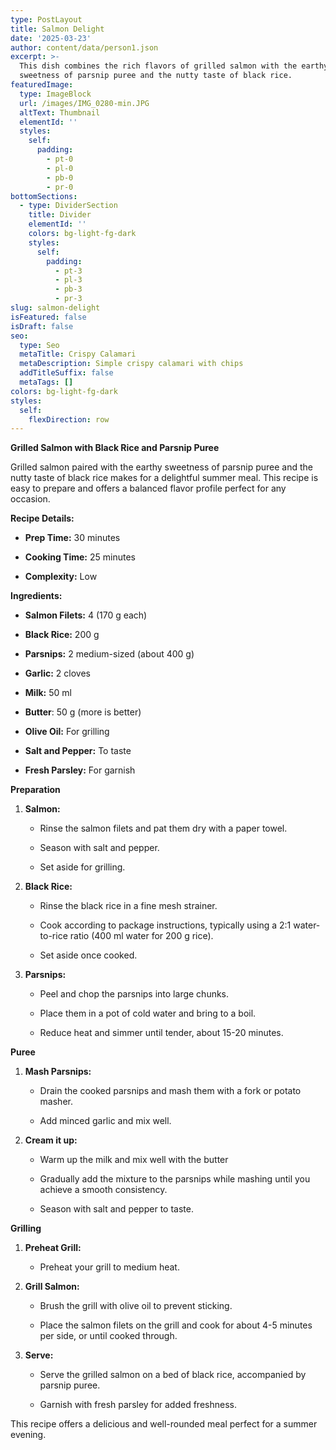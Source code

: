 ```yaml
---
type: PostLayout
title: Salmon Delight
date: '2025-03-23'
author: content/data/person1.json
excerpt: >-
  This dish combines the rich flavors of grilled salmon with the earthy
  sweetness of parsnip puree and the nutty taste of black rice.
featuredImage:
  type: ImageBlock
  url: /images/IMG_0280-min.JPG
  altText: Thumbnail
  elementId: ''
  styles:
    self:
      padding:
        - pt-0
        - pl-0
        - pb-0
        - pr-0
bottomSections:
  - type: DividerSection
    title: Divider
    elementId: ''
    colors: bg-light-fg-dark
    styles:
      self:
        padding:
          - pt-3
          - pl-3
          - pb-3
          - pr-3
slug: salmon-delight
isFeatured: false
isDraft: false
seo:
  type: Seo
  metaTitle: Crispy Calamari
  metaDescription: Simple crispy calamari with chips
  addTitleSuffix: false
  metaTags: []
colors: bg-light-fg-dark
styles:
  self:
    flexDirection: row
---
```

**Grilled Salmon with Black Rice and Parsnip Puree**

Grilled salmon paired with the earthy sweetness of
parsnip puree and the nutty taste of black rice makes for a delightful
summer meal. This recipe is easy to prepare and offers a balanced flavor
profile perfect for any occasion.

**Recipe Details:**

*   **Prep Time:** 30 minutes

*   **Cooking Time:** 25 minutes

*   **Complexity:** Low

**Ingredients:**

*   **Salmon Filets:** 4 (170 g each)

*   **Black Rice:** 200 g

*   **Parsnips:** 2 medium-sized (about 400 g)

*   **Garlic:** 2 cloves

*   **Milk:** 50 ml

*   **Butter**: 50 g (more is better)

*   **Olive Oil:** For grilling

*   **Salt and Pepper:** To taste

*   **Fresh Parsley:** For garnish

**Preparation**

1.  **Salmon:**

    *   Rinse the salmon filets and pat them dry with a paper towel.

    *   Season with salt and pepper.

    *   Set aside for grilling.

2.  **Black Rice:**

    *   Rinse the black rice in a fine mesh strainer.

    *   Cook according to package instructions, typically using a 2:1 water-to-rice ratio (400 ml water for 200 g rice).

    *   Set aside once cooked.

3.  **Parsnips:**

    *   Peel and chop the parsnips into large chunks.

    *   Place them in a pot of cold water and bring to a boil.

    *   Reduce heat and simmer until tender, about 15-20 minutes.

**Puree**

1.  **Mash Parsnips:**

    *   Drain the cooked parsnips and mash them with a fork or potato masher.

    *   Add minced garlic and mix well.

2.  **Cream it up:**

    *   Warm up the milk and mix well with the butter

    *   Gradually add the mixture to the parsnips while mashing until you achieve a smooth consistency.

    *   Season with salt and pepper to taste.

**Grilling**

1.  **Preheat Grill:**

    *   Preheat your grill to medium heat.

2.  **Grill Salmon:**

    *   Brush the grill with olive oil to prevent sticking.

    *   Place the salmon filets on the grill and cook for about 4-5 minutes per side, or until cooked through.

3.  **Serve:**

    *   Serve the grilled salmon on a bed of black rice, accompanied by parsnip puree.

    *   Garnish with fresh parsley for added freshness.

This recipe offers a delicious and well-rounded meal perfect for a summer evening.
